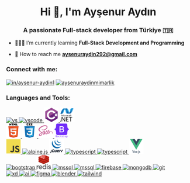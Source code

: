 <h1 align="center">Hi 👋, I'm Ayşenur Aydın</h1>
<h3 align="center">A passionate Full-stack developer from Türkiye 🇹🇷 </h3>

- 👩🏻‍💻 I’m currently learning **Full-Stack Development and Programming**

- 📨 How to reach me **aysenuraydin292@gmail.com**

<h3 align="left">Connect with me:</h3>
<p align="left">
<a href="https://linkedin.com/in/in/aysenur-aydin1" target="blank"><img align="center" src="https://raw.githubusercontent.com/rahuldkjain/github-profile-readme-generator/master/src/images/icons/Social/linked-in-alt.svg" alt="in/aysenur-aydin1" height="30" width="40" /></a>
<a href="https://instagram.com/aysenuraydinmimarlik" target="blank"><img align="center" src="https://raw.githubusercontent.com/rahuldkjain/github-profile-readme-generator/master/src/images/icons/Social/instagram.svg" alt="aysenuraydinmimarlik" height="30" width="40" /></a>
</p>

<h3 align="left">Languages and Tools:</h3>
<p align="left">

<a href="https://visualstudio.microsoft.com/tr/" target="_blank" rel="noreferrer"> 
<img src="https://visualstudio.microsoft.com/wp-content/uploads/2021/10/Product-Icon.svg" alt="vs" width="40" height="40"/> 
</a> 
<a href="https://code.visualstudio.com/" target="_blank" rel="noreferrer"> 
<img src="https://visualstudio.microsoft.com/wp-content/uploads/2019/09/vs-code-responsive-01-1.png" alt="vscode" width="40" height="40"/> 
</a>
<a href="https://www.w3schools.com/cs/" target="_blank" rel="noreferrer"> 
<img src="https://raw.githubusercontent.com/devicons/devicon/master/icons/csharp/csharp-original.svg" alt="csharp" width="40" height="40"/> 
</a> 
<a href="https://dotnet.microsoft.com/" target="_blank" rel="noreferrer"> 
<img src="https://raw.githubusercontent.com/devicons/devicon/master/icons/dot-net/dot-net-original-wordmark.svg" alt="dotnet" width="40" height="40"/> 
</a>
<br>
<a href="https://www.w3.org/html/" target="_blank" rel="noreferrer"> 
<img src="https://raw.githubusercontent.com/devicons/devicon/master/icons/html5/html5-original-wordmark.svg" alt="html5" width="40" height="40"/> 
</a> 
<a href="https://www.w3schools.com/css/" target="_blank" rel="noreferrer"> 
<img src="https://raw.githubusercontent.com/devicons/devicon/master/icons/css3/css3-original-wordmark.svg" alt="css3" width="40" height="40"/> 
</a>
<a href="https://sass-lang.com" target="_blank" rel="noreferrer"> 
<img src="https://raw.githubusercontent.com/devicons/devicon/master/icons/sass/sass-original.svg" alt="sass" width="40" height="40"/> 
</a> 
<a href="https://getbootstrap.com" target="_blank" rel="noreferrer"> 
<img src="https://raw.githubusercontent.com/devicons/devicon/master/icons/bootstrap/bootstrap-plain-wordmark.svg" alt="bootstrap" width="40" height="40"/> 
</a>
<br>
<a href="https://developer.mozilla.org/en-US/docs/Web/JavaScript" target="_blank" rel="noreferrer"> 
<img src="https://raw.githubusercontent.com/devicons/devicon/master/icons/javascript/javascript-original.svg" alt="javascript" width="40" height="40"/> 
</a> 
<a href="https://alpinejs.dev/" target="_blank" rel="noreferrer"> 
<img src="https://alpinejs.dev/alpine_long.svg" alt="alpine.js" width="40" height="40"/> 
</a> 
<a href="https://jquery.com/" target="_blank" rel="noreferrer"> 
<img src="https://raw.githubusercontent.com/devicons/devicon/master/icons/jquery/jquery-original-wordmark.svg" alt="jquery" width="40" height="40"/> 
</a> 
<a href="https://www.typescriptlang.org/" target="_blank" rel="noreferrer"> 
<img src="https://profilinator.rishav.dev/skills-assets/typescript-original.svg" alt="typescript" width="40" height="40"/> 
</a>
<a href="https://angular.dev/" target="_blank" rel="noreferrer"> 
<img src="https://avatars.githubusercontent.com/u/139426?s=48&v=4" alt="typescript" width="40" height="40"/> 
</a>
<a href="https://vuejs.org/" target="_blank" rel="noreferrer"> 
<img src="https://raw.githubusercontent.com/devicons/devicon/master/icons/vuejs/vuejs-original-wordmark.svg" alt="vuejs" width="40" height="40"/> 
</a>
<br>
<a href="https://www.rabbitmq.com/" target="_blank" rel="noreferrer"> 
<img src="https://www.vectorlogo.zone/logos/rabbitmq/rabbitmq-icon.svg" alt="bootstrap" width="40" height="40"/> 
</a>
<a href="https://redis.io/" target="_blank" rel="noreferrer"> 
<img src="https://raw.githubusercontent.com/devicons/devicon/master/icons/redis/redis-original-wordmark.svg" alt="bootstrap" width="40" height="40"/> 
</a>
<a href="https://www.microsoft.com/en-us/sql-server" target="_blank" rel="noreferrer"> 
<img src="https://www.svgrepo.com/show/303229/microsoft-sql-server-logo.svg" alt="mssql" width="40" height="40"/> 
</a> 
<a href="https://www.sqlite.org/" target="_blank" rel="noreferrer"> 
<img src="https://upload.wikimedia.org/wikipedia/commons/thumb/3/38/SQLite370.svg/764px-SQLite370.svg.png" alt="mssql" width="40" height="40"/> 
</a> 
<a href="https://firebase.google.com/" target="_blank" rel="noreferrer"> 
<img src="https://www.vectorlogo.zone/logos/firebase/firebase-icon.svg" alt="firebase" width="40" height="40"/> 
</a> 
<a href="https://www.mongodb.com/" target="_blank" rel="noreferrer"> 
<img src="https://profilinator.rishav.dev/skills-assets/mongodb-original-wordmark.svg" alt="mongodb" width="40" height="40"/> 
</a> 
<a href="https://git-scm.com/" target="_blank" rel="noreferrer"> 
<img src="https://www.vectorlogo.zone/logos/git-scm/git-scm-icon.svg" alt="git" width="40" height="40"/> 
</a>
<br>
<a href="https://www.adobe.com/products/xd.html" target="_blank" rel="noreferrer"> 
<img src="https://www.adobe.com/content/dam/shared/images/product-icons/svg/xd.svg" alt="xd" width="40" height="40"/> 
</a> 
<a href="https://www.adobe.com/in/products/illustrator.html" target="_blank" rel="noreferrer"> 
<img src="https://profilinator.rishav.dev/skills-assets/adobe_illustrator-icon.svg" alt="ai" width="40" height="40"/> 
</a> 
<a href="https://www.figma.com/" target="_blank" rel="noreferrer"> 
<img src="https://www.vectorlogo.zone/logos/figma/figma-icon.svg" alt="figma" width="40" height="40"/> 
</a> 
<a href="https://www.blender.org/" target="_blank" rel="noreferrer"> 
<img src="https://download.blender.org/branding/community/blender_community_badge_white.svg" alt="blender" width="40" height="40"/> 
</a>
<a href="https://tailwindcss.com/" target="_blank" rel="noreferrer"> 
<img src="https://www.vectorlogo.zone/logos/tailwindcss/tailwindcss-icon.svg" alt="tailwind" width="40" height="40"/> 
</a>
<br>
